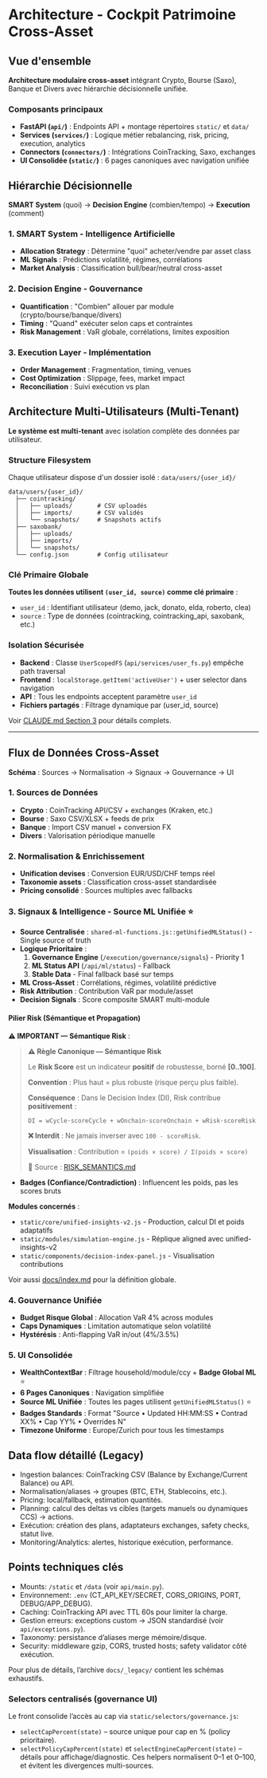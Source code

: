 # Architecture - Cockpit Patrimoine Cross-Asset

## Vue d'ensemble

**Architecture modulaire cross-asset** intégrant Crypto, Bourse (Saxo), Banque et Divers avec hiérarchie décisionnelle unifiée.

### Composants principaux
- **FastAPI (`api/`)** : Endpoints API + montage répertoires `static/` et `data/`
- **Services (`services/`)** : Logique métier rebalancing, risk, pricing, execution, analytics
- **Connectors (`connectors/`)** : Intégrations CoinTracking, Saxo, exchanges
- **UI Consolidée (`static/`)** : 6 pages canoniques avec navigation unifiée

## Hiérarchie Décisionnelle

**SMART System** (quoi) → **Decision Engine** (combien/tempo) → **Execution** (comment)

### 1. SMART System - Intelligence Artificielle
- **Allocation Strategy** : Détermine "quoi" acheter/vendre par asset class
- **ML Signals** : Prédictions volatilité, régimes, corrélations
- **Market Analysis** : Classification bull/bear/neutral cross-asset

### 2. Decision Engine - Gouvernance
- **Quantification** : "Combien" allouer par module (crypto/bourse/banque/divers)
- **Timing** : "Quand" exécuter selon caps et contraintes
- **Risk Management** : VaR globale, corrélations, limites exposition

### 3. Execution Layer - Implémentation
- **Order Management** : Fragmentation, timing, venues
- **Cost Optimization** : Slippage, fees, market impact
- **Reconciliation** : Suivi exécution vs plan

## Architecture Multi-Utilisateurs (Multi-Tenant)

**Le système est multi-tenant** avec isolation complète des données par utilisateur.

### Structure Filesystem
Chaque utilisateur dispose d'un dossier isolé : `data/users/{user_id}/`
```
data/users/{user_id}/
  ├── cointracking/
  │   ├── uploads/       # CSV uploadés
  │   ├── imports/       # CSV validés
  │   └── snapshots/     # Snapshots actifs
  ├── saxobank/
  │   ├── uploads/
  │   ├── imports/
  │   └── snapshots/
  └── config.json        # Config utilisateur
```

### Clé Primaire Globale
**Toutes les données utilisent `(user_id, source)` comme clé primaire** :
- `user_id` : Identifiant utilisateur (demo, jack, donato, elda, roberto, clea)
- `source` : Type de données (cointracking, cointracking_api, saxobank, etc.)

### Isolation Sécurisée
- **Backend** : Classe `UserScopedFS` (`api/services/user_fs.py`) empêche path traversal
- **Frontend** : `localStorage.getItem('activeUser')` + user selector dans navigation
- **API** : Tous les endpoints acceptent paramètre `user_id`
- **Fichiers partagés** : Filtrage dynamique par (user_id, source)

Voir [CLAUDE.md Section 3](../CLAUDE.md) pour détails complets.

---

## Flux de Données Cross-Asset

**Schéma** : Sources → Normalisation → Signaux → Gouvernance → UI

### 1. Sources de Données
- **Crypto** : CoinTracking API/CSV + exchanges (Kraken, etc.)
- **Bourse** : Saxo CSV/XLSX + feeds de prix
- **Banque** : Import CSV manuel + conversion FX
- **Divers** : Valorisation périodique manuelle

### 2. Normalisation & Enrichissement
- **Unification devises** : Conversion EUR/USD/CHF temps réel
- **Taxonomie assets** : Classification cross-asset standardisée
- **Pricing consolidé** : Sources multiples avec fallbacks

### 3. Signaux & Intelligence - **Source ML Unifiée** ⭐
- **Source Centralisée** : `shared-ml-functions.js::getUnifiedMLStatus()` - Single source of truth
- **Logique Prioritaire** :
  1. **Governance Engine** (`/execution/governance/signals`) - Priority 1
  2. **ML Status API** (`/api/ml/status`) - Fallback
  3. **Stable Data** - Final fallback basé sur temps
- **ML Cross-Asset** : Corrélations, régimes, volatilité prédictive
- **Risk Attribution** : Contribution VaR par module/asset
- **Decision Signals** : Score composite SMART multi-module

#### Pilier Risk (Sémantique et Propagation)

**⚠️ IMPORTANT — Sémantique Risk** :

> **⚠️ Règle Canonique — Sémantique Risk**
>
> Le **Risk Score** est un indicateur **positif** de robustesse, borné **[0..100]**.
>
> **Convention** : Plus haut = plus robuste (risque perçu plus faible).
>
> **Conséquence** : Dans le Decision Index (DI), Risk contribue **positivement** :
> ```
> DI = wCycle·scoreCycle + wOnchain·scoreOnchain + wRisk·scoreRisk
> ```
>
> **❌ Interdit** : Ne jamais inverser avec `100 - scoreRisk`.
>
> **Visualisation** : Contribution = `(poids × score) / Σ(poids × score)`
>
> 📖 Source : [RISK_SEMANTICS.md](RISK_SEMANTICS.md)
- **Badges (Confiance/Contradiction)** : Influencent les poids, pas les scores bruts

**Modules concernés** :
- `static/core/unified-insights-v2.js` - Production, calcul DI et poids adaptatifs
- `static/modules/simulation-engine.js` - Réplique aligned avec unified-insights-v2
- `static/components/decision-index-panel.js` - Visualisation contributions

Voir aussi [docs/index.md](index.md#sémantique-de-risk-pilier-du-decision-index) pour la définition globale.

### 4. Gouvernance Unifiée
- **Budget Risque Global** : Allocation VaR 4% across modules
- **Caps Dynamiques** : Limitation automatique selon volatilité
- **Hystérésis** : Anti-flapping VaR in/out (4%/3.5%)

### 5. UI Consolidée
- **WealthContextBar** : Filtrage household/module/ccy + **Badge Global ML** ⭐
- **6 Pages Canoniques** : Navigation simplifiée
- **Source ML Unifiée** : Toutes les pages utilisent `getUnifiedMLStatus()` ⭐
- **Badges Standards** : Format "Source • Updated HH:MM:SS • Contrad XX% • Cap YY% • Overrides N"
- **Timezone Uniforme** : Europe/Zurich pour tous les timestamps

## Data flow détaillé (Legacy)
- Ingestion balances: CoinTracking CSV (Balance by Exchange/Current Balance) ou API.
- Normalisation/aliases → groupes (BTC, ETH, Stablecoins, etc.).
- Pricing: local/fallback, estimation quantités.
- Planning: calcul des deltas vs cibles (targets manuels ou dynamiques CCS) → actions.
- Exécution: création des plans, adaptateurs exchanges, safety checks, statut live.
- Monitoring/Analytics: alertes, historique exécution, performance.

## Points techniques clés
- Mounts: `/static` et `/data` (voir `api/main.py`).
- Environnement: `.env` (CT_API_KEY/SECRET, CORS_ORIGINS, PORT, DEBUG/APP_DEBUG).
- Caching: CoinTracking API avec TTL 60s pour limiter la charge.
- Gestion erreurs: exceptions custom → JSON standardisé (voir `api/exceptions.py`).
- Taxonomy: persistance d’aliases merge mémoire/disque.
- Security: middleware gzip, CORS, trusted hosts; safety validator côté exécution.

Pour plus de détails, l’archive `docs/_legacy/` contient les schémas exhaustifs.

### Selectors centralisés (governance UI)

Le front consolide l’accès au cap via `static/selectors/governance.js`:
- `selectCapPercent(state)` – source unique pour cap en % (policy prioritaire).
- `selectPolicyCapPercent(state)` et `selectEngineCapPercent(state)` – détails pour affichage/diagnostic.
Ces helpers normalisent 0–1 et 0–100, et évitent les divergences multi-sources.
